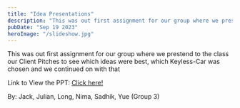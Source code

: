 ```yaml
---
title: "Idea Presentations"
description: "This was out first assignment for our group where we prestend to the class our Client Pitches to see which ideas were best, which Keyless-Car was chosen and we continued on with that"
pubDate: "Sep 19 2023"
heroImage: "/slideshow.jpg"
---
```

This was out first assignment for our group where we prestend to the class our Client Pitches to see which ideas were best, which Keyless-Car was chosen and we continued on with that

Link to View the PPT: <a href="https://docs.google.com/presentation/d/1gSktu7RSQZhc75dDPWjMG_QPElVlTFTPzJomE2Aw0cY/edit?usp=share_link/" target="_blank">Click here!</a>

By: Jack, Julian, Long, Nima, Sadhik, Yue (Group 3)


